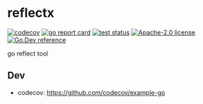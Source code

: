 # reflectx

[![codecov](https://codecov.io/gh/chyroc/reflectx/branch/master/graph/badge.svg?token=Z73T6YFF80)](https://codecov.io/gh/chyroc/reflectx)
[![go report card](https://goreportcard.com/badge/github.com/chyroc/reflectx "go report card")](https://goreportcard.com/report/github.com/chyroc/reflectx)
[![test status](https://github.com/chyroc/reflectx/actions/workflows/ci.yml/badge.svg)](https://github.com/chyroc/reflectx/actions)
[![Apache-2.0 license](https://img.shields.io/badge/License-Apache%202.0-brightgreen.svg)](https://opensource.org/licenses/Apache-2.0)
[![Go.Dev reference](https://img.shields.io/badge/go.dev-reference-blue?logo=go&logoColor=white)](https://pkg.go.dev/chyroc/reflectx?tab=doc)

go reflect tool


## Dev

- codecov: https://github.com/codecov/example-go